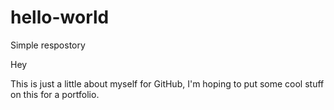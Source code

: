 # hello-world
Simple respostory

Hey 

This is just a little about myself for GitHub, I'm hoping to put some cool stuff on this for a portfolio.
